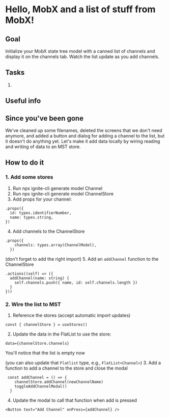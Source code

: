 # Hello, MobX and a list of stuff from MobX!
## Goal
Initialize your MobX state tree model with a canned list of channels and display it on the channels tab. Watch the list update as you add channels.
## Tasks
1.
## Useful info

## Since you've been gone
We've cleaned up some filenames, deleted the screens that we don't need anymore, and added a button and dialog for adding a channel to the list, but it doesn't do anything yet.
Let's make it add data locally by wiring reading and writing of data to an MST store.
## How to do it
### 1. Add some stores
1. Run npx ignite-cli generate model Channel
2. Run npx ignite-cli generate model ChannelStore
3. Add props for your channel:
```
.props({
  id: types.identifierNumber,
  name: types.string,
})
```
4. Add channels to the ChannelStore
```
.props({
    channels: types.array(ChannelModel),
  })
```
(don't forget to add the right import)
5. Add an `addChannel` function to the ChannelStore
```
.actions((self) => ({
  addChannel(name: string) {
    self.channels.push({ name, id: self.channels.length })
  }
}))
```
### 2. Wire the list to MST
1. Reference the stores (accept automatic import updates)
```
const { channelStore } = useStores()
```
2. Update the data in the FlatList to use the store:
```
data={channelStore.channels}
```
You'll notice that the list is empty now

(you can also update that `Flatlist` type, e.g., `FlatList<Channel>`)
3. Add a function to add a channel to the store and close the modal
```
 const addChannel = () => {
    channelStore.addChannel(newChannelName)
    toggleAddChannelModal()
  }
```
4. Update the modal to call that function when add is pressed
```
<Button text="Add Channel" onPress={addChannel} />
```
